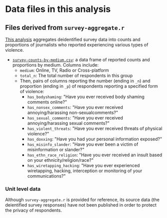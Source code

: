 # Data files in this analysis

## Files derived from `survey-aggregate.r`

[This analysis](../survey-aggregate.r) aggregates deidentified survey data into counts and proportions of journalists who reported experiencing various types of violence.

* [`survey-counts-by-medium.csv`](survey-counts-by-medium.csv): a data frame of reported counts and proportions by medium. Columns include:
  - `medium`: Online, TV, Radio or Cross-platform
  - `total_n`:  The total number of respondents in this group
  - Then, pairs of columns reporting the number (ending in `_n`) and proportion (ending in `_p`) of respondents reporting a specified form of violence:
    * `has_bodyshaming`: "Have you ever received body shaming comments online?"
    * `has_nonsex_comments`: "Have you ever received annoying/harassing non-sexualcomments?"
    * `has_sexual_comments`: "Have you ever received annoying/harassing sexual comments?"
    * `has_violent_threats`: "Have you ever received threats of physical violence?"
    * `has_doxxing`: "Have you had your personal information exposed?"
    * `has_misinfo_slander`: "Have you ever been a victim of misinformation or slander?"
    * `has_ethn_race_religion`: "Have you ever received an insult based on your ethnicity/religion/race?"
    * `has_wiretapping_hacking`: "Have you ever experienced wiretapping, hacking, interception or monitoring of your communications?"

### Unit level data

Although `survey-aggregate.r` is provided for reference, its source data (the deientified survey responses) have not been published in order to protect the privacy of respondents.
